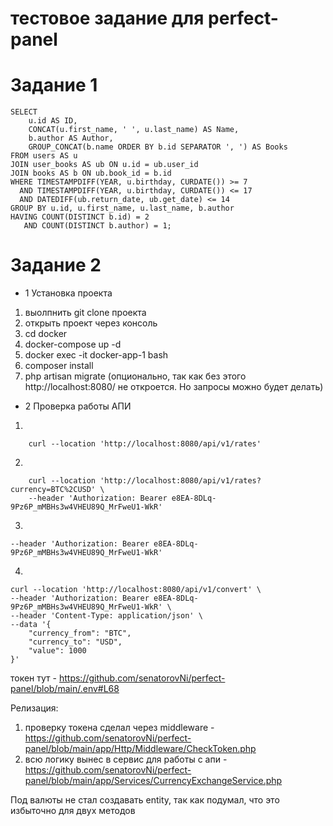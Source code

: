 # тестовое задание для perfect-panel

# Задание 1
```
SELECT 
    u.id AS ID, 
    CONCAT(u.first_name, ' ', u.last_name) AS Name,
    b.author AS Author,
    GROUP_CONCAT(b.name ORDER BY b.id SEPARATOR ', ') AS Books
FROM users AS u
JOIN user_books AS ub ON u.id = ub.user_id
JOIN books AS b ON ub.book_id = b.id
WHERE TIMESTAMPDIFF(YEAR, u.birthday, CURDATE()) >= 7
  AND TIMESTAMPDIFF(YEAR, u.birthday, CURDATE()) <= 17
  AND DATEDIFF(ub.return_date, ub.get_date) <= 14
GROUP BY u.id, u.first_name, u.last_name, b.author
HAVING COUNT(DISTINCT b.id) = 2 
   AND COUNT(DISTINCT b.author) = 1;
```

# Задание 2
- 1 Установка проекта
1) выолпнить git clone проекта
2) открыть проект через консоль
3) cd docker
4) docker-compose up -d  
5) docker exec -it docker-app-1 bash
6) composer install
7) php artisan migrate (опционально, так как без этого http://localhost:8080/ не откроется. Но запросы можно будет делать)

- 2 Проверка работы АПИ
1) 
```
    curl --location 'http://localhost:8080/api/v1/rates'
```
2) 
```
    curl --location 'http://localhost:8080/api/v1/rates?currency=BTC%2CUSD' \
    --header 'Authorization: Bearer e8EA-8DLq-9Pz6P_mMBHs3w4VHEU89Q_MrFweU1-WkR'
```
3) 
```curl --location 'http://localhost:8080/api/v1/rates' \
--header 'Authorization: Bearer e8EA-8DLq-9Pz6P_mMBHs3w4VHEU89Q_MrFweU1-WkR' 
```
4) 
```
curl --location 'http://localhost:8080/api/v1/convert' \
--header 'Authorization: Bearer e8EA-8DLq-9Pz6P_mMBHs3w4VHEU89Q_MrFweU1-WkR' \
--header 'Content-Type: application/json' \
--data '{
    "currency_from": "BTC",
    "currency_to": "USD",
    "value": 1000
}'
```

токен тут - https://github.com/senatorovNi/perfect-panel/blob/main/.env#L68

Релизация:
1) проверку токена сделал через middleware - https://github.com/senatorovNi/perfect-panel/blob/main/app/Http/Middleware/CheckToken.php
2) всю логику вынес в сервис для работы с апи - https://github.com/senatorovNi/perfect-panel/blob/main/app/Services/CurrencyExchangeService.php


Под валюты не стал создавать entity, так как подумал, что это избыточно для двух методов

